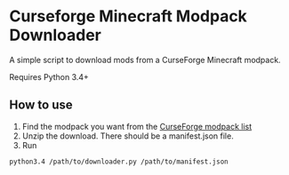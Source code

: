 Curseforge Minecraft Modpack Downloader
=============================

A simple script to download mods from a CurseForge Minecraft modpack.

Requires Python 3.4+

How to use
----------

  1. Find the modpack you want from the [CurseForge modpack list](http://www.curse.com/modpacks/minecraft)
  2. Unzip the download. There should be a manifest.json file.
  3. Run

    python3.4 /path/to/downloader.py /path/to/manifest.json


